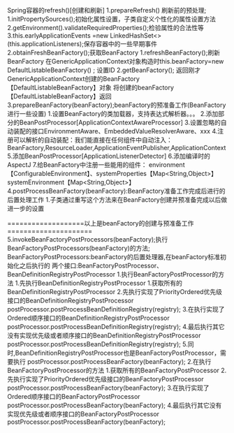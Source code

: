 Spring容器的refresh()[创建和刷新]
1.prepareRefresh() 刷新前的预处理;
    1.initPropertySources();初始化属性设置，子类自定义个性化的属性设置方法
    2.getEnvironment().validateRequiredProperties();检验属性的合法性等
    3.this.earlyApplicationEvents =new LinkedHashSet<>(this.applicationListeners);保存容器中的一些早期事件
2.obtainFreshBeanFactory();获取BeanFactory
    1.refreshBeanFactory();刷新BeanFactory
        在GenericApplicationContext对象构造时this.beanFactory=new DefaultListableBeanFactory() ;
        设置ID
    2.getBeanFactory();
        返回刚才GenericApplicationContext创建的BeanFactory【DefaultListableBeanFactory】对象
        将创建的beanFactory【DefaultListableBeanFactory】返回
3.prepareBeanFactory(beanFactory);beanFactory的预准备工作(BeanFactory进行一些设置)
    1.设置BeanFactory的类加载器，支持表达式解析器。。。
    2.添加部分的BeanPostProcessor[ApplicationContextAwareProcessor]
    3.设置忽略的自动装配的接口EnvironmentAware、EmbeddedValueResolverAware、xxx
    4.注册可以解析的自动装配：我们能直接在任何组件中自动注入：BeanFactory,ResourceLoader,ApplicationEventPublisher,ApplicationContext
    5.添加BeanPostProcessor[ApplicationListenerDetector]
    6.添加编译时的AspectJ
    7.给BeanFactory中注册一些能用的组件：
        environment【ConfigurableEnvironment】、
        ​systemProperties【Map<String,Object>】
        ​systemEnvironment【Map<String,Object>】
4.postProcessBeanFactory(beanFactory):BeanFactory准备工作完成后进行的后置处理工作
    1.子类通过重写这个方法来在BeanFactory创建并预准备完成以后做进一步的设置
    
===================以上是beanFactory的创建与预准备工作=====================
5.invokeBeanFactoryPostProcessors(beanFactory);执行BeanFactoryPostProcessors(beanFactory)的方法;
BeanFactoryPostProcessors:beanFactory的后置处理器,在beanFactory标准初始化之后执行的
    两个接口:BeanFactoryPostProcessor、BeanDefinitionRegistryPostProcessor
    1.执行BeanFactoryPostProcessor的方法
        1.先执行BeanDefinitionRegistryPostProcessor
            1.获取所有的BeanDefinitionRegistryPostProcessor
            2.先执行实现了PriorityOrdered优先级接口的BeanDefinitionRegistryPostProcessor
                postProcessor.postProcessBeanDefinitionRegistry(registry);
            3.在执行实现了Ordered顺序接口的BeanDefinitionRegistryPostProcessor
                postProcessor.postProcessBeanDefinitionRegistry(registry);
            4.最后执行其它没有实现优先级或者顺序接口的BeanDefinitionRegistryPostProcessor
                postProcessor.postProcessBeanDefinitionRegistry(registry);
            5.同时,BeanDefinitionRegistryPostProcessor也是BeanFactoryPostProcessor，需要执行
                postProcessor.postProcessBeanFactory(beanFactory);
        2.在执行BeanFactoryPostProcessor的方法
            1.获取所有的BeanFactoryPostProcessor
            2.先执行实现了PriorityOrdered优先级接口的BeanFactoryPostProcessor
                postProcessor.postProcessBeanFactory(beanFactory);
            3.在执行实现了Ordered顺序接口的BeanFactoryPostProcessor
                postProcessor.postProcessBeanFactory(beanFactory);
             4.最后执行其它没有实现优先级或者顺序接口的BeanFactoryPostProcessor
                postProcessor.postProcessBeanFactory(beanFactory);
    